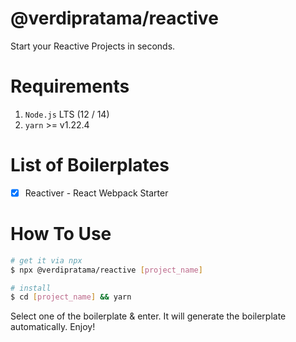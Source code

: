 # @verdipratama/reactive

Start your Reactive Projects in seconds.

# Requirements

1. `Node.js` LTS (12 / 14)
2. `yarn` >= v1.22.4

# List of Boilerplates

- [x] Reactiver - React Webpack Starter

# How To Use

```bash
# get it via npx
$ npx @verdipratama/reactive [project_name]

# install
$ cd [project_name] && yarn
```

Select one of the boilerplate & enter. It will generate the boilerplate automatically. Enjoy!

